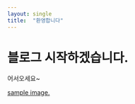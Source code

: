 ```yaml
---
layout: single
title:  "환영합니다"
---
```


# 블로그 시작하겠습니다.

어서오세요~

[sample image.](../images/2023-10-17-first/profile.jpg)
